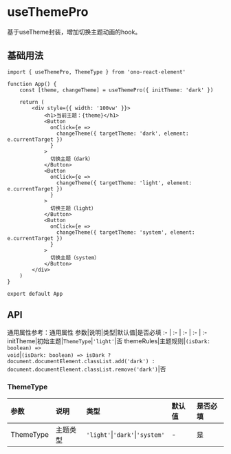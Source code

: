 # useThemePro
基于useTheme封装，增加切换主题动画的hook。

## 基础用法
```tsx
import { useThemePro, ThemeType } from 'ono-react-element'

function App() {
    const [theme, changeTheme] = useThemePro({ initTheme: 'dark' })

    return (
        <div style={{ width: '100vw' }}>
            <h1>当前主题：{theme}</h1>
            <Button
              onClick={e =>
                changeTheme({ targetTheme: 'dark', element: e.currentTarget })
              }
            >
              切换主题（dark）
            </Button>
            <Button
              onClick={e =>
                changeTheme({ targetTheme: 'light', element: e.currentTarget })
              }
            >
              切换主题（light）
            </Button>
            <Button
              onClick={e =>
                changeTheme({ targetTheme: 'system', element: e.currentTarget })
              }
            >
              切换主题（system）
            </Button>
        </div>
    )
}

export default App
```

## API
通用属性参考：通用属性
参数|说明|类型|默认值|是否必填
:- | :- | :- | :- | :-
initTheme|初始主题|<code>ThemeType</code>|<code>'light'</code>|否
themeRules|主题规则|<code>(isDark: boolean) => void</code>|<code>(isDark: boolean) => isDark ? document.documentElement.classList.add('dark') : document.documentElement.classList.remove('dark')</code>|否

### ThemeType
参数|说明|类型|默认值|是否必填
:- | :- | :- | :- | :-
ThemeType|主题类型|<code>'light'</code>\|<code>'dark'</code>\|<code>'system'</code>|-|是
